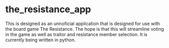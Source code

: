 # the_resistance_app

This is designed as an unnoficial application that is designed for use with the board game The Resistance.
The hope is that this will streamline voting in the game as well as traitor and resistance member selection.
It is currently being written in python.
